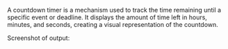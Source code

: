 A countdown timer is a mechanism used to track the time remaining until a specific event or deadline. It displays the amount of time left in hours, minutes, and seconds, creating a visual representation of the countdown.

Screenshot of output:

